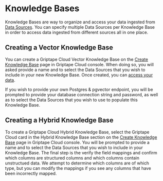 # Knowledge Bases

Knowledge Bases are way to organize and access your data ingested from [Data Sources](../data-sources/create-data-source.md). You can specify multiple Data Sources per Knowledge Base in order to access data ingested from different sources all in one place.

## Creating a Vector Knowledge Base

You can create a Griptape Cloud Vector Knowledge Base on the [Create Knowledge Base](https://cloud.griptape.ai/knowledge-bases/create) page in Griptape Cloud console. When doing so, you will asked provide a name and to select the Data Sources that you wish to include in your new Knowledge Base. Once created, you can [access your data](accessing-data.md).

If you wish to provide your own Postgres & pgvector endpoint, you will be prompted to provide your database connection string and password, as well as to select the Data Sources that you wish to use to populate this Knowledge Base.

## Creating a Hybrid Knowledge Base

To create a Griptape Cloud Hybrid Knowledge Base, select the Griptape Cloud card in the Hybrid Knowledge Base section on the [Create Knowledge Base](https://cloud.griptape.ai/knowledge-bases/create) page in Griptape Cloud console. You will be prompted to provide a name and to select the Data Sources that you wish to include in your Knowledge Base. The final step is the verify the field mappings and confirm which columns are structured columns and which columns contain unstructued data. We attempt to determine which columns are of which type, but you can modify the mappings if you see any columns that have been incorrectly mapped.
